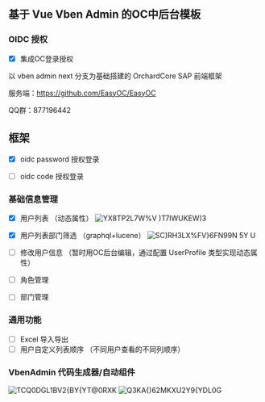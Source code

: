 
## 基于 Vue Vben Admin   的OC中后台模板

### OIDC 授权
- [x] 集成OC登录授权



 
以 vben admin next 分支为基础搭建的  OrchardCore SAP 前端框架

服务端：https://github.com/EasyOC/EasyOC

QQ群：877196442
## 框架

- [x] oidc password 授权登录
- [ ] oidc code 授权登录


### 基础信息管理
- [X] 用户列表 （动态属性）
![YX8TP2L7W%V )T7IWUKEW)3](https://user-images.githubusercontent.com/15613121/150072609-b25abb26-f3c9-4efe-b526-77e234c1309f.png)

- [X] 用户列表部门筛选 （graphql+lucene）
![SC)RH3LX%FV}6FN99N 5Y U](https://user-images.githubusercontent.com/15613121/150072622-4c0f33fd-804c-48d1-bf72-976a764c0173.png)

- [ ] 修改用户信息 （暂时用OC后台编辑，通过配置 UserProfile 类型实现动态属性）
- [ ] 角色管理
- [ ] 部门管理

### 通用功能
- [ ] Excel 导入导出
- [ ] 用户自定义列表顺序 （不同用户查看的不同列顺序）

### VbenAdmin 代码生成器/自动组件
![TCQ0DGL1BV2{BY{YT@0RXK](https://user-images.githubusercontent.com/15613121/155528839-093f9a80-761c-44ef-beaf-22ddd69c5a2e.jpg)
![$Q3K$A{)62MKXU2Y9{YDL0G](https://user-images.githubusercontent.com/15613121/155528861-818e611e-ca2e-428f-b4f8-edae751f806a.jpg)
 
